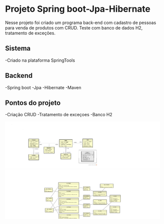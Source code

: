 # Projeto Spring boot-Jpa-Hibernate

Nesse projeto foi criado um programa back-end com cadastro de pessoas para venda de produtos com CRUD.
Teste com banco de dados H2, tratamento de exceções.

## Sistema
-Criado na plataforma SpringTools
## Backend
-Spring boot
-Jpa
-Hibernate
-Maven

## Pontos do projeto

-Criação CRUD
-Tratamento de exceçoes
-Banco H2


![Modelo banco de dados](https://github.com/lleolopes03/Springboot-Jpa/blob/main/1.png) ![Modelo relacionamento](https://github.com/lleolopes03/Springboot-Jpa/blob/main/2.png)



